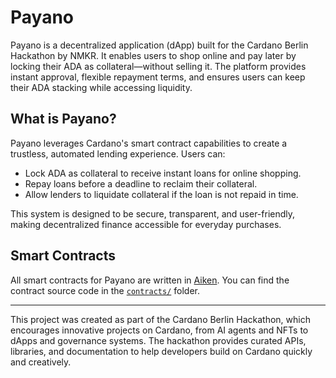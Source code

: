 # Payano

Payano is a decentralized application (dApp) built for the Cardano Berlin Hackathon by NMKR. It enables users to shop online and pay later by locking their ADA as collateral—without selling it. The platform provides instant approval, flexible repayment terms, and ensures users can keep their ADA stacking while accessing liquidity.

## What is Payano?
Payano leverages Cardano's smart contract capabilities to create a trustless, automated lending experience. Users can:
- Lock ADA as collateral to receive instant loans for online shopping.
- Repay loans before a deadline to reclaim their collateral.
- Allow lenders to liquidate collateral if the loan is not repaid in time.

This system is designed to be secure, transparent, and user-friendly, making decentralized finance accessible for everyday purchases.

## Smart Contracts
All smart contracts for Payano are written in [Aiken](https://aiken-lang.org). You can find the contract source code in the [`contracts/`](./contracts) folder.

---

This project was created as part of the Cardano Berlin Hackathon, which encourages innovative projects on Cardano, from AI agents and NFTs to dApps and governance systems. The hackathon provides curated APIs, libraries, and documentation to help developers build on Cardano quickly and creatively.
